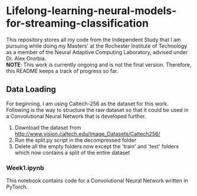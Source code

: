 # Lifelong-learning-neural-models-for-streaming-classification
This repository stores all my code from the Independent Study that I am pursuing while doing my Masters' at the Rochester Institute of Technology as a member of the Neural Adaptive Computing Laboratory, advised under Dr. Alex Ororbia. <br/>
**NOTE**: This work is currently ongoing and is not the final version. Therefore, this README keeps a track of progress so far.


## Data Loading
For beginning, I am using Caltech-256 as the dataset for this work. Following is the way to structure the raw dataset so that it could be used in a Convolutional Neural Network that is developed further.
1. Download the dataset from http://www.vision.caltech.edu/Image_Datasets/Caltech256/
2. Run the split.py script in the decompressed folder
3. Delete all the empty folders now except the 'train' and 'test' folders which now contains a split of the entire dataset

### Week1.ipynb
This notebook contains code for a Convolutional Neural Network written in PyTorch.
